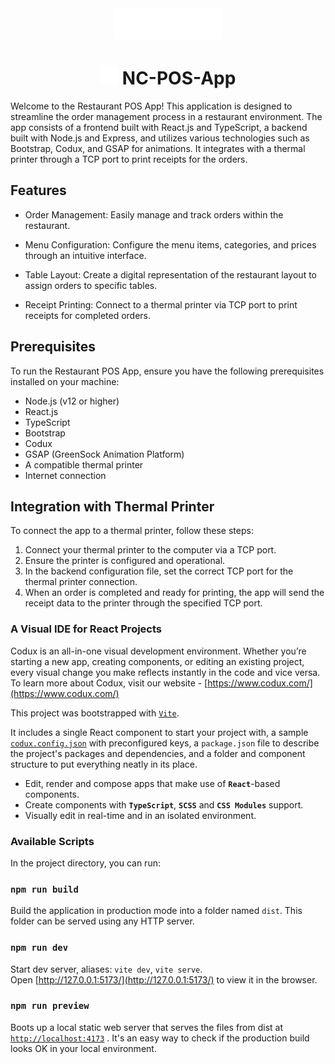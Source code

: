 <div align="center">  
    <img height="50"src="./src/assets/Logo.png">  
    <h1><img height="30" src="./src/assets/icon.png"> NC-POS-App</h1>
</div>

Welcome to the Restaurant POS App! This application is designed to streamline the order management process in a restaurant environment. The app consists of a frontend built with React.js and TypeScript, a backend built with Node.js and Express, and utilizes various technologies such as Bootstrap, Codux, and GSAP for animations. It integrates with a thermal printer through a TCP port to print receipts for the orders.

## Features
- Order Management: Easily manage and track orders within the restaurant.

- Menu Configuration: Configure the menu items, categories, and prices through an intuitive interface.

- Table Layout: Create a digital representation of the restaurant layout to assign orders to specific tables.

- Receipt Printing: Connect to a thermal printer via TCP port to print receipts for completed orders.

## Prerequisites
To run the Restaurant POS App, ensure you have the following prerequisites installed on your machine:

- Node.js (v12 or higher)
- React.js
- TypeScript
- Bootstrap
- Codux
- GSAP (GreenSock Animation Platform)
- A compatible thermal printer
- Internet connection


## Integration with Thermal Printer
To connect the app to a thermal printer, follow these steps:

1. Connect your thermal printer to the computer via a TCP port.
2. Ensure the printer is configured and operational.
3. In the backend configuration file, set the correct TCP port for the thermal printer connection.
4. When an order is completed and ready for printing, the app will send the receipt data to the printer through the specified TCP port.

### A Visual IDE for React Projects

Codux is an all-in-one visual development environment. Whether you’re starting a new app, creating components, or editing an existing project, every visual change you make reflects instantly in the code and vice versa. To learn more about Codux, visit our website - [https://www.codux.com/](https://www.codux.com/)

This project was bootstrapped with [`Vite`](https://vitejs.dev).

It includes a single React component to start your project with, a sample [`codux.config.json`](codux.config.json) with preconfigured keys, a `package.json` file to describe the project's packages and dependencies, and a folder and component structure to put everything neatly in its place.

- Edit, render and compose apps that make use of **`React`**-based components.
- Create components with **`TypeScript`**, **`SCSS`** and **`CSS Modules`** support.
- Visually edit in real-time and in an isolated environment.

### Available Scripts

In the project directory, you can run:

### `npm run build`

Build the application in production mode into a folder named `dist`. This folder can be served using any HTTP server.

### `npm run dev`

Start dev server, aliases: `vite dev`, `vite serve`.\
Open [http://127.0.0.1:5173/](http://127.0.0.1:5173/) to view it in the browser.

### `npm run preview`

Boots up a local static web server that serves the files from dist at [`http://localhost:4173`](http://localhost:4173) . It's an easy way to check if the production build looks OK in your local environment.
